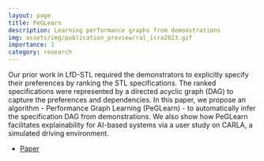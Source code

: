 ```yaml
---
layout: page
title: PeGLearn
description: Learning performance graphs from demonstrations
img: assets/img/publication_preview/ral_icra2023.gif
importance: 1
category: research
---
```


Our prior work in LfD-STL required the demonstrators to explicitly specify their preferences by ranking the STL specifications. The ranked specifications were represented by a directed acyclic graph (DAG) to capture the preferences and dependencies. In this paper, we propose an algorithm - Performance Graph Learning (PeGLearn) - to automatically infer the specification DAG from demonstrations. We also show how PeGLearn facilitates explainability for AI-based systems via a user study on CARLA, a simulated driving environment.

- [Paper](https://ieeexplore.ieee.org/abstract/document/9968087/)